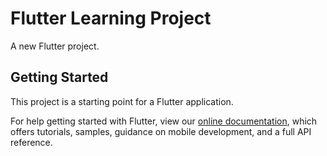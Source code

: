# Flutter Learning Project

A new Flutter project.

## Getting Started

This project is a starting point for a Flutter application.

For help getting started with Flutter, view our
[online documentation](https://flutter.dev/docs), which offers tutorials,
samples, guidance on mobile development, and a full API reference.
